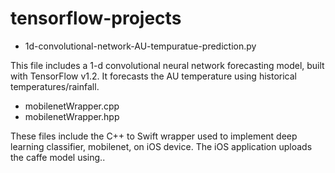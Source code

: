 # tensorflow-projects

* 1d-convolutional-network-AU-tempuratue-prediction.py 

This file includes a 1-d convolutional neural network forecasting model, built with TensorFlow v1.2. It forecasts the AU temperature using historical temperatures/rainfall. 

* mobilenetWrapper.cpp
* mobilenetWrapper.hpp

These files include the C++ to Swift wrapper used to implement deep learning classifier, mobilenet, on iOS device. The iOS application uploads the caffe model using..
